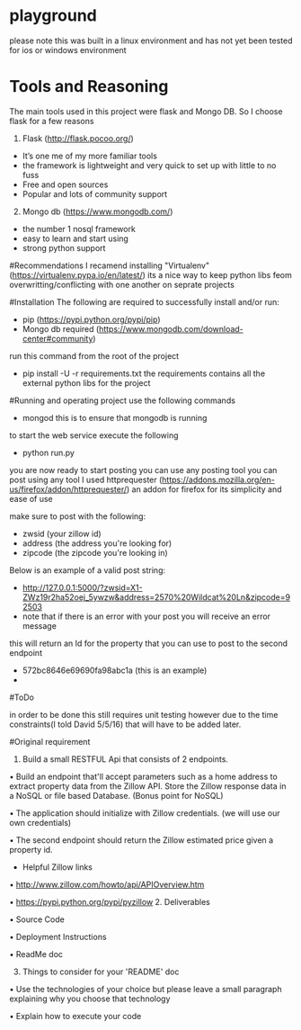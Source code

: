 # playground
please note this was built in a linux environment and has not yet been tested for ios or windows environment
# Tools and Reasoning
  The main tools used in this project were flask and Mongo DB.
  So I choose flask for a few reasons
 
1. Flask (http://flask.pocoo.org/)
  * It’s one me of my more familiar tools  
  * the framework is lightweight and very quick to set up with little to no fuss
  * Free and open sources
  * Popular and lots of community support
2. Mongo db (https://www.mongodb.com/)  
  * the number 1 nosql framework
  * easy to learn and start using
  * strong python support


#Recommendations
I recamend installing "Virtualenv" (https://virtualenv.pypa.io/en/latest/) its a nice way to keep python libs feom overwritting/conflicting with one another on seprate projects

#Installation
The following are required to successfully install and/or run:
* pip (https://pypi.python.org/pypi/pip)
* Mongo db required (https://www.mongodb.com/download-center#community)

run this command from the root of the project
* pip install -U -r requirements.txt
the requirements contains all the external python libs for the project

#Running and operating project
use the following commands
* mongod
this is to ensure that mongodb is running

to start the web service execute the following
* python run.py

you are now ready to start posting you can use any posting tool
you can post using any tool I used httprequester (https://addons.mozilla.org/en-us/firefox/addon/httprequester/) an addon for firefox for its simplicity and ease of use

make sure to post with the following:
* zwsid (your zillow id)
* address (the address you're looking for)
* zipcode (the zipcode you're looking in)

Below is an example of a valid post string:
* http://127.0.0.1:5000/?zwsid=X1-ZWz19r2ha52oej_5ywzw&address=2570%20Wildcat%20Ln&zipcode=92503
* note that if there is an error with your post you will receive an error message

this will return an Id for the property that you can use to post to the second endpoint
* 572bc8646e69690fa98abc1a (this is an example)
*



#ToDo

in order to be done this still requires unit testing however due to the time constraints(I told David 5/5/16) that will have to be added later.

#Original requirement

1. Build a small RESTFUL Api that consists of 2 endpoints.



•        Build an endpoint that'll accept parameters such as a home address to extract property data from the Zillow API. Store the Zillow response data in a NoSQL or file based Database. (Bonus point for NoSQL)

•        The application should initialize with Zillow credentials. (we will use our own credentials)

•        The second endpoint should return the Zillow estimated price given a property id.



- Helpful Zillow links

•       http://www.zillow.com/howto/api/APIOverview.htm

•       https://pypi.python.org/pypi/pyzillow
2. Deliverables

•       Source Code

•       Deployment Instructions

•       ReadMe doc

 

3. Things to consider for your 'README' doc

•       Use the technologies of your choice but please leave a small paragraph explaining why you choose that technology

•       Explain how to execute your code


